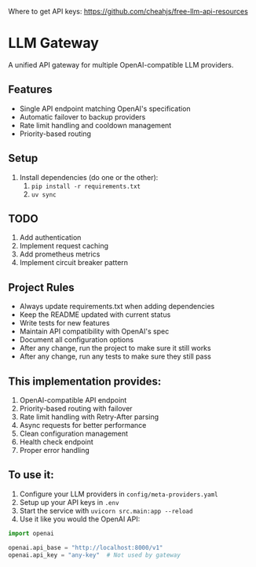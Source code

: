 Where to get API keys:
https://github.com/cheahjs/free-llm-api-resources 

# LLM Gateway

A unified API gateway for multiple OpenAI-compatible LLM providers.

## Features

- Single API endpoint matching OpenAI's specification
- Automatic failover to backup providers
- Rate limit handling and cooldown management
- Priority-based routing

## Setup

1. Install dependencies (do one or the other):
    1. `pip install -r requirements.txt`
    2. `uv sync`

## TODO

1. Add authentication
2. Implement request caching
3. Add prometheus metrics
4. Implement circuit breaker pattern

## **Project Rules**

- Always update requirements.txt when adding dependencies
- Keep the README updated with current status
- Write tests for new features
- Maintain API compatibility with OpenAI's spec
- Document all configuration options
- After any change, run the project to make sure it still works
- After any change, run any tests to make sure they still pass

## This implementation provides:

1. OpenAI-compatible API endpoint
2. Priority-based routing with failover
3. Rate limit handling with Retry-After parsing
4. Async requests for better performance
5. Clean configuration management
6. Health check endpoint
7. Proper error handling

## To use it:

1. Configure your LLM providers in `config/meta-providers.yaml`
2. Setup up your API keys in `.env`
3. Start the service with `uvicorn src.main:app --reload`
4. Use it like you would the OpenAI API:

```python
import openai

openai.api_base = "http://localhost:8000/v1"
openai.api_key = "any-key"  # Not used by gateway
```
